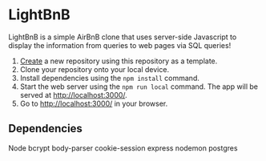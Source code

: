 # LightBnB

LightBnB is a simple AirBnB clone that uses server-side Javascript to display the information from queries to web pages via SQL queries!

1. [Create](https://docs.github.com/en/repositories/creating-and-managing-repositories/creating-a-repository-from-a-template) a new repository using this repository as a template.
2. Clone your repository onto your local device.
3. Install dependencies using the `npm install` command.
3. Start the web server using the `npm run local` command. The app will be served at <http://localhost:3000/>.
4. Go to <http://localhost:3000/> in your browser.

## Dependencies

Node
bcrypt
body-parser
cookie-session
express
nodemon
postgres
